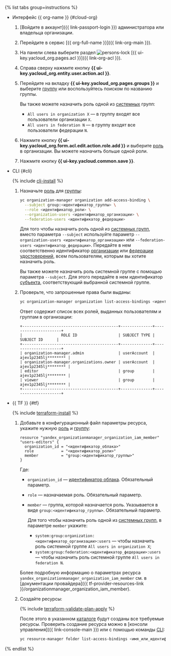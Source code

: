 {% list tabs group=instructions %}

- Интерфейс {{ org-name }} {#cloud-org}

  1. [Войдите в аккаунт]({{ link-passport-login }}) администратора или владельца организации.
  1. Перейдите в сервис [{{ org-full-name }}]({{ link-org-main }}).
  1. На панели слева выберите раздел ![persons-lock](../../_assets/console-icons/persons-lock.svg) [{{ ui-key.yacloud_org.pages.acl }}]({{ link-org-acl }}).
  1. Справа сверху нажмите кнопку **{{ ui-key.yacloud_org.entity.user.action.acl }}**.
  1. Перейдите на вкладку **{{ ui-key.yacloud_org.pages.groups }}** и выберите [группу](../../organization/concepts/groups.md) или воспользуйтесь поиском по названию группы.

     Вы также можете назначить роль одной из [системных](../../iam/concepts/access-control/system-group.md) групп:

     * `All users in organization X` — в группу входят все пользователи организации `X`.
     * `All users in federation N` — в группу входят все пользователи федерации `N`.

  1. Нажмите кнопку **{{ ui-key.yacloud_org.form.acl.edit.action.role.add }}** и выберите [роль](../../iam/concepts/access-control/roles.md) в организации. Вы можете назначить больше одной роли.
  1. Нажмите кнопку **{{ ui-key.yacloud.common.save }}**.

- CLI {#cli}

  {% include [cli-install](../cli-install.md) %}

  1. Назначьте [роль](../../iam/concepts/access-control/roles.md) для [группы](../../organization/concepts/groups.md):

     ```bash
     yc organization-manager organization add-access-binding \
       --subject group:<идентификатор_группы> \
       --role <идентификатор_роли> \
       --organization-users <идентификатор_организации> \
       --federation-users <идентификатор_федерации>
     ```

     Для того чтобы назначить роль одной из [системных групп](../../iam/concepts/access-control/system-group.md), вместо параметра `--subject` используйте параметр `--organization-users <идентификатор_организации>` или `--federation-users <идентификатор_федерации>`. Передайте в нем соответственно идентификатор [организации](../../organization/quickstart.md) или [федерации удостоверений](../../organization/concepts/add-federation.md), всем пользователям, которым вы хотите назначить роль.
         
     Вы также можете назначить роль системной группе с помощью параметра `--subject`. Для этого передайте в нем идентификатор [субъекта](../../iam/concepts/access-control/index.md#subject), соответствующий выбранной системной группе.

  1. Проверьте, что запрошенные права были выданы:

     ```bash
     yc organization-manager organization list-access-bindings <идентификатор_организации>
     ```

     Ответ содержит список всех ролей, выданных пользователям и группам в организации:

     ```text
     +------------------------------------------+--------------+----------------------+
     |                 ROLE ID                  | SUBJECT TYPE |      SUBJECT ID      |
     +------------------------------------------+--------------+----------------------+
     | organization-manager.admin               | userAccount  | ajev1p2345lj******** |
     | organization-manager.organizations.owner | userAccount  | ajev1p2345lj******** |
     | editor                                   | group        | ajev1p2345lj******** |
     | viewer                                   | group        | ajev1p2345lj******** |
     +------------------------------------------+--------------+----------------------+
     ```

- {{ TF }} {#tf}

  {% include [terraform-install](../terraform-install.md) %}

  1. Добавьте в конфигурационный файл параметры ресурса, укажите нужную [роль](../../iam/concepts/access-control/roles.md) и [группу](../../organization/concepts/groups.md):

     ```hcl
     resource "yandex_organizationmanager_organization_iam_member" "users-editors" {
       organization_id = "<идентификатор_облака>"
       role            = "<идентификатор_роли>"
       member          = "group:<идентификатор_группы>"
     }
     ```

     Где:
     
     * `organization_id` — [идентификатор облака](../../resource-manager/operations/cloud/get-id.md). Обязательный параметр.
     * `role` — назначаемая роль. Обязательный параметр.
     * `member` — группа, которой назначается роль. Указывается в виде `group:<идентификатор_группы>`. Обязательный параметр.

         Для того чтобы назначить роль одной из [системных групп](../../iam/concepts/access-control/system-group.md), в параметре `member` укажите:

         * `system:group:organization:<идентификатор_организации>:users` — чтобы назначить роль системной группе `All users in organization X`;
         * `system:group:federation:<идентификатор_федерации>:users` — чтобы назначить роль системной группе `All users in federation N`.

     Более подробную информацию о параметрах ресурса `yandex_organizationmanager_organization_iam_member` см. в [документации провайдера]({{ tf-provider-resources-link }}/organizationmanager_organization_iam_member).
  1. Создайте ресурсы:

     {% include [terraform-validate-plan-apply](../../_tutorials/_tutorials_includes/terraform-validate-plan-apply.md) %}

     После этого в указанном [каталоге](../../resource-manager/concepts/resources-hierarchy.md#folder) будут созданы все требуемые ресурсы. Проверить создание ресурса можно в [консоли управления]({{ link-console-main }}) или с помощью команды [CLI](../../cli/):

     ```bash
     yc resource-manager folder list-access-bindings <имя_или_идентификатор_папки>
     ```

{% endlist %}